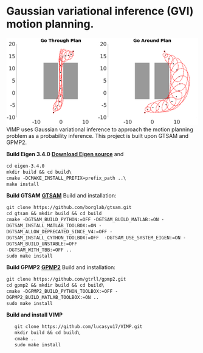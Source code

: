 
# Gaussian variational inference (GVI) motion planning.

![Planning using Gaussian variational inference (GVI)](comparison.png)
VIMP uses Gaussian variational inference to approach the motion planning problem as a probability inference. This project is built upon GTSAM and GPMP2.

**Build Eigen 3.4.0**
**[Download Eigen source](https://gitlab.com/libeigen/eigen/-/releases/3.4.0)**
and 
```
cd eigen-3.4.0
mkdir build && cd build\
cmake -DCMAKE_INSTALL_PREFIX=prefix_path ..\
make install 

```
 
**Build GTSAM**
**[GTSAM](https://github.com/borglab/gtsam)**
 Build and installation:
   ```
   git clone https://github.com/borglab/gtsam.git 
   cd gtsam && mkdir build && cd build
   cmake -DGTSAM_BUILD_PYTHON:=OFF -DGTSAM_BUILD_MATLAB:=ON -DGTSAM_INSTALL_MATLAB_TOOLBOX:=ON -DGTSAM_ALLOW_DEPRECATED_SINCE_V4:=OFF -DGTSAM_INSTALL_CYTHON_TOOLBOX:=OFF  -DGTSAM_USE_SYSTEM_EIGEN:=ON -DGTSAM_BUILD_UNSTABLE:=OFF
   -DGTSAM_WITH_TBB:=OFF .. 
   sudo make install
   ```

**Build GPMP2**
**[GPMP2](https://github.com/gtrll/gpmp2)**
Build and installation:
   ```
   git clone https://github.com/gtrll/gpmp2.git
   cd gpmp2 && mkdir build && cd build\
   cmake -DGPMP2_BUILD_PYTHON_TOOLBOX:=OFF -DGPMP2_BUILD_MATLAB_TOOLBOX:=ON .. 
   sudo make install 
   ```

**Build and install VIMP**
```
   git clone https://github.com/lucasyu17/VIMP.git
   mkdir build && cd build\
   cmake .. 
   sudo make install 
   ```

